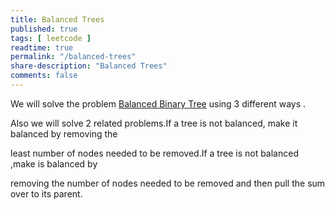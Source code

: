 ```yaml
---
title: Balanced Trees
published: true
tags: [ leetcode ]
readtime: true
permalink: "/balanced-trees"
share-description: "Balanced Trees"
comments: false
---
```


We will solve  the  problem [Balanced Binary Tree](https://leetcode.com/problems/balanced-binary-tree/description/)  using 3 different ways .

Also we will solve 2 related problems.If a tree is not balanced, make it balanced by removing the 

least number of nodes needed to be removed.If a tree is not balanced ,make is balanced by

removing the number of nodes needed to be removed and then pull the sum over to its parent.